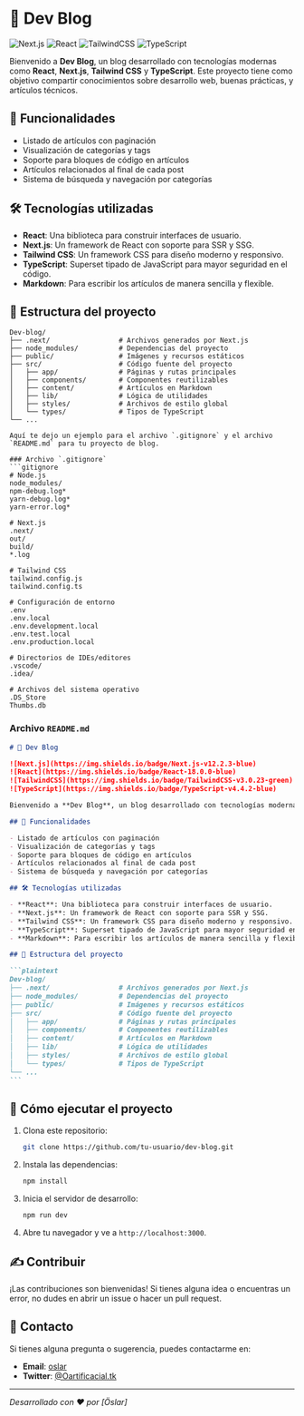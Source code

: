 # 📖 Dev Blog

![Next.js](https://img.shields.io/badge/Next.js-v12.2.3-blue)
![React](https://img.shields.io/badge/React-18.0.0-blue)
![TailwindCSS](https://img.shields.io/badge/TailwindCSS-v3.0.23-green)
![TypeScript](https://img.shields.io/badge/TypeScript-v4.4.2-blue)

Bienvenido a **Dev Blog**, un blog desarrollado con tecnologías modernas como **React**, **Next.js**, **Tailwind CSS** y **TypeScript**. Este proyecto tiene como objetivo compartir conocimientos sobre desarrollo web, buenas prácticas, y artículos técnicos.

## 🚀 Funcionalidades

- Listado de artículos con paginación
- Visualización de categorías y tags
- Soporte para bloques de código en artículos
- Artículos relacionados al final de cada post
- Sistema de búsqueda y navegación por categorías

## 🛠️ Tecnologías utilizadas

- **React**: Una biblioteca para construir interfaces de usuario.
- **Next.js**: Un framework de React con soporte para SSR y SSG.
- **Tailwind CSS**: Un framework CSS para diseño moderno y responsivo.
- **TypeScript**: Superset tipado de JavaScript para mayor seguridad en el código.
- **Markdown**: Para escribir los artículos de manera sencilla y flexible.

## 📂 Estructura del proyecto

````plaintext
Dev-blog/
├── .next/                 # Archivos generados por Next.js
├── node_modules/          # Dependencias del proyecto
├── public/                # Imágenes y recursos estáticos
├── src/                   # Código fuente del proyecto
│   ├── app/               # Páginas y rutas principales
│   ├── components/        # Componentes reutilizables
│   ├── content/           # Artículos en Markdown
│   ├── lib/               # Lógica de utilidades
│   ├── styles/            # Archivos de estilo global
│   └── types/             # Tipos de TypeScript
└── ...

Aquí te dejo un ejemplo para el archivo `.gitignore` y el archivo `README.md` para tu proyecto de blog.

### Archivo `.gitignore`
```gitignore
# Node.js
node_modules/
npm-debug.log*
yarn-debug.log*
yarn-error.log*

# Next.js
.next/
out/
build/
*.log

# Tailwind CSS
tailwind.config.js
tailwind.config.ts

# Configuración de entorno
.env
.env.local
.env.development.local
.env.test.local
.env.production.local

# Directorios de IDEs/editores
.vscode/
.idea/

# Archivos del sistema operativo
.DS_Store
Thumbs.db
````

### Archivo `README.md`

````markdown
# 📖 Dev Blog

![Next.js](https://img.shields.io/badge/Next.js-v12.2.3-blue)
![React](https://img.shields.io/badge/React-18.0.0-blue)
![TailwindCSS](https://img.shields.io/badge/TailwindCSS-v3.0.23-green)
![TypeScript](https://img.shields.io/badge/TypeScript-v4.4.2-blue)

Bienvenido a **Dev Blog**, un blog desarrollado con tecnologías modernas como **React**, **Next.js**, **Tailwind CSS** y **TypeScript**. Este proyecto tiene como objetivo compartir conocimientos sobre desarrollo web, buenas prácticas, y artículos técnicos.

## 🚀 Funcionalidades

- Listado de artículos con paginación
- Visualización de categorías y tags
- Soporte para bloques de código en artículos
- Artículos relacionados al final de cada post
- Sistema de búsqueda y navegación por categorías

## 🛠️ Tecnologías utilizadas

- **React**: Una biblioteca para construir interfaces de usuario.
- **Next.js**: Un framework de React con soporte para SSR y SSG.
- **Tailwind CSS**: Un framework CSS para diseño moderno y responsivo.
- **TypeScript**: Superset tipado de JavaScript para mayor seguridad en el código.
- **Markdown**: Para escribir los artículos de manera sencilla y flexible.

## 📂 Estructura del proyecto

```plaintext
Dev-blog/
├── .next/                 # Archivos generados por Next.js
├── node_modules/          # Dependencias del proyecto
├── public/                # Imágenes y recursos estáticos
├── src/                   # Código fuente del proyecto
│   ├── app/               # Páginas y rutas principales
│   ├── components/        # Componentes reutilizables
│   ├── content/           # Artículos en Markdown
│   ├── lib/               # Lógica de utilidades
│   ├── styles/            # Archivos de estilo global
│   └── types/             # Tipos de TypeScript
└── ...
```
````

## 📝 Cómo ejecutar el proyecto

1. Clona este repositorio:

   ```bash
   git clone https://github.com/tu-usuario/dev-blog.git
   ```

2. Instala las dependencias:

   ```bash
   npm install
   ```

3. Inicia el servidor de desarrollo:

   ```bash
   npm run dev
   ```

4. Abre tu navegador y ve a `http://localhost:3000`.

## ✍️ Contribuir

¡Las contribuciones son bienvenidas! Si tienes alguna idea o encuentras un error, no dudes en abrir un issue o hacer un pull request.

## 📧 Contacto

Si tienes alguna pregunta o sugerencia, puedes contactarme en:

- **Email**: [oslar](mailto:oslar1980@gmail.com)
- **Twitter**: [@Oartificacial.tk](https://x.com/OArtificacialTk)

---

_Desarrollado con ❤️ por [Öslar]_

```


```
